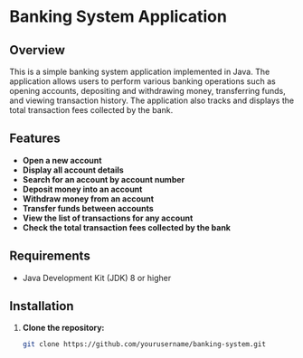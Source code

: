 # Banking System Application

## Overview

This is a simple banking system application implemented in Java. The application allows users to perform various banking operations such as opening accounts, depositing and withdrawing money, transferring funds, and viewing transaction history. The application also tracks and displays the total transaction fees collected by the bank.

## Features

- **Open a new account**
- **Display all account details**
- **Search for an account by account number**
- **Deposit money into an account**
- **Withdraw money from an account**
- **Transfer funds between accounts**
- **View the list of transactions for any account**
- **Check the total transaction fees collected by the bank**

## Requirements

- Java Development Kit (JDK) 8 or higher

## Installation

1. **Clone the repository:**

   ```sh
   git clone https://github.com/yourusername/banking-system.git
